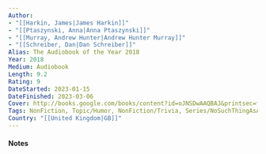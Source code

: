 ```yaml
---
Author: 
- "[[Harkin, James|James Harkin]]"
- "[[Ptaszynski, Anna|Anna Ptaszynski]]"
- "[[Murray, Andrew Hunter|Andrew Hunter Murray]]" 
- "[[Schreiber, Dan|Dan Schreiber]]"
Alias: The Audiobook of the Year 2018
Year: 2018
Medium: Audiobook
Length: 9.2 
Rating: 9
DateStarted: 2023-01-15
DateFinished: 2023-03-06
Cover: http://books.google.com/books/content?id=oJNSDwAAQBAJ&printsec=frontcover&img=1&zoom=1&edge=curl&source=gbs_api
Tags: NonFiction, Topic/Humor, NonFiction/Trivia, Series/NoSuchThingAsAFish
Country: "[[United Kingdom|GB]]"
---
```

#### Notes